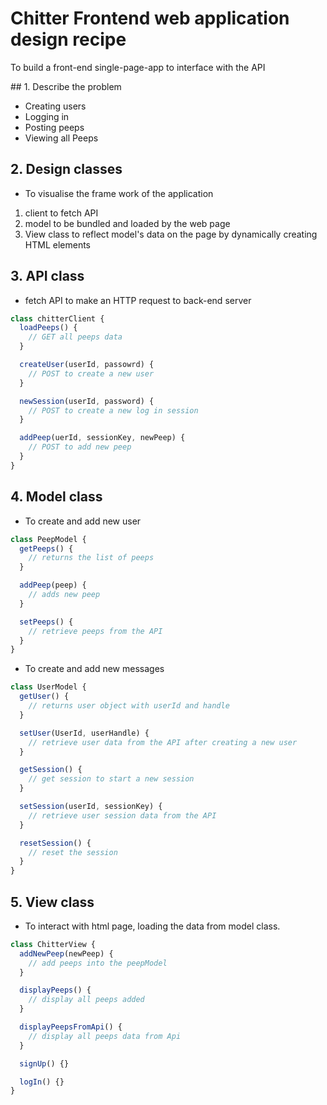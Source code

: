 # Chitter Frontend web application design recipe

To build a front-end single-page-app to interface with the API

## 1. Describe the problem

- Creating users
- Logging in
- Posting peeps
- Viewing all Peeps

## 2. Design classes

- To visualise the frame work of the application

1. client to fetch API
2. model to be bundled and loaded by the web page
3. View class to reflect model's data on the page by dynamically creating HTML elements

## 3. API class

- fetch API to make an HTTP request to back-end server

```javascript
class chitterClient {
  loadPeeps() {
    // GET all peeps data
  }

  createUser(userId, passowrd) {
    // POST to create a new user
  }

  newSession(userId, password) {
    // POST to create a new log in session
  }

  addPeep(uerId, sessionKey, newPeep) {
    // POST to add new peep
  }
}
```

## 4. Model class

- To create and add new user

```javascript
class PeepModel {
  getPeeps() {
    // returns the list of peeps
  }

  addPeep(peep) {
    // adds new peep
  }

  setPeeps() {
    // retrieve peeps from the API
  }
}
```

- To create and add new messages

```javascript
class UserModel {
  getUser() {
    // returns user object with userId and handle
  }

  setUser(UserId, userHandle) {
    // retrieve user data from the API after creating a new user
  }

  getSession() {
    // get session to start a new session
  }

  setSession(userId, sessionKey) {
    // retrieve user session data from the API
  }

  resetSession() {
    // reset the session
  }
}
```

## 5. View class

- To interact with html page, loading the data from model class.

```javascript
class ChitterView {
  addNewPeep(newPeep) {
    // add peeps into the peepModel
  }

  displayPeeps() {
    // display all peeps added
  }

  displayPeepsFromApi() {
    // display all peeps data from Api
  }

  signUp() {}

  logIn() {}
}
```
